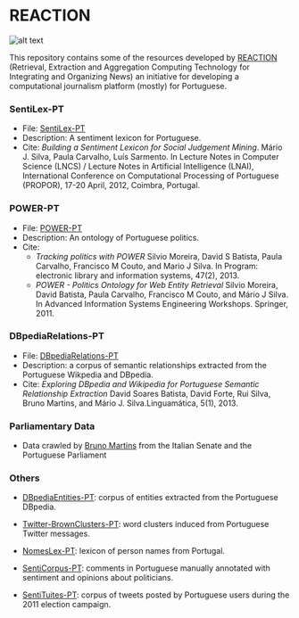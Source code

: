 # REACTION

![alt text](https://github.com/davidsbatista/REACTION-resources/raw/master/REACTION-logo.png)

This repository contains some of the resources developed by [REACTION](http://arquivo.pt/wayback/20151118124735/http://dmir.inesc-id.pt/project/Reaction) (Retrieval, Extraction and Aggregation Computing Technology for Integrating and Organizing News) an initiative for developing a computational journalism platform (mostly) for Portuguese.


### SentiLex-PT

* File: [SentiLex-PT](SentiLex-PT02.zip)
* Description: A sentiment lexicon for Portuguese.
* Cite: _Building a Sentiment Lexicon for Social Judgement Mining_. Mário J. Silva, Paula Carvalho, Luís Sarmento. In Lecture Notes in Computer Science (LNCS) / Lecture Notes in Artificial Intelligence (LNAI), International Conference on Computational Processing of Portuguese (PROPOR), 17-20 April, 2012, Coimbra, Portugal.

### POWER-PT

* File: [POWER-PT](PowerBaseline.zip)
* Description: An ontology of Portuguese politics.
* Cite:
  *  _Tracking politics with POWER_ Silvio Moreira, David S Batista, Paula Carvalho, Francisco M Couto, and Mario J Silva. In Program: electronic library and information systems, 47(2), 2013.
  * _POWER - Politics Ontology for Web Entity Retrieval_ Silvio Moreira, David Batista, Paula Carvalho, Francisco M Couto, and Mário J Silva. In Advanced Information Systems Engineering Workshops. Springer, 2011.


### DBpediaRelations-PT

* File: [DBpediaRelations-PT](DBpediaRelations-PT-0.2.txt.bz2)
* Description: a corpus of semantic relationships extracted from the Portuguese Wikpedia and DBpedia.
* Cite: _Exploring DBpedia and Wikipedia for Portuguese Semantic Relationship Extraction_
David Soares Batista, David Forte, Rui Silva, Bruno Martins, and Mário J. Silva.Linguamática, 5(1), 2013.


### Parliamentary Data

- Data crawled by [Bruno Martins](http://web.ist.utl.pt/bruno.g.martins/) from the Italian Senate and the Portuguese Parliament


### Others

* [DBpediaEntities-PT](DBpediaEntities-PT-0.1.zip): corpus of entities extracted from the Portuguese DBpedia.

* [Twitter-BrownClusters-PT](Twitter-BrownClusters-PT.txt.zip): word clusters induced from Portuguese Twitter messages.

* [NomesLex-PT](NomesLex-PT.zip): lexicon of person names from Portugal.

* [SentiCorpus-PT](SentiCorpus-PT_01.txt): comments in Portuguese manually annotated with sentiment and opinions about politicians.

* [SentiTuites-PT](SentiTuites-PT01.zip): corpus of tweets posted by Portuguese users during the 2011 election campaign.
